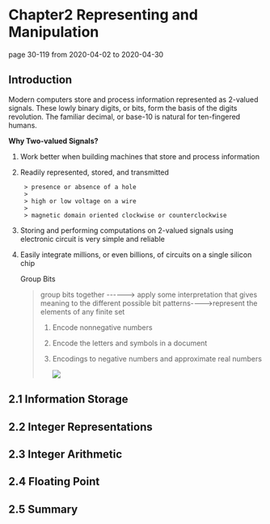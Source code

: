 # Chapter2 Representing and Manipulation

page 30-119  from 2020-04-02 to 2020-04-30

## Introduction

Modern computers store and process information represented as 2-valued signals. These lowly binary digits, or bits, form the basis of the digits revolution. The familiar decimal, or base-10 is natural for ten-fingered humans.

**Why Two-valued Signals?**

1. Work better when building machines that store and process information

2. Readily represented, stored, and transmitted

   		> presence or absence of a hole 
   		>
   		> high or low voltage on a wire
   		>
   		> magnetic domain oriented clockwise or counterclockwise

3. Storing and performing computations on 2-valued signals using electronic circuit is very simple and reliable

4. Easily integrate millions, or even billions, of circuits on a single silicon chip

   Group Bits

   > group bits together ------> apply some interpretation that gives meaning to the different possible bit patterns---->represent the elements of any finite set
   >
   > 1. Encode nonnegative numbers
   >
   > 2. Encode the letters and symbols in a document
   >
   > 3. Encodings to negative numbers and  approximate real numbers
   >
   >    ![](D:\ubuntu\learn\course\cmu-csapp\CSAPP-NOTES\CH2_Representing_and_Manipulating_Information\image\bitpattern.PNG)

## 2.1 Information Storage



## 2.2 Integer Representations



## 2.3 Integer Arithmetic 



## 2.4 Floating Point



## 2.5 Summary